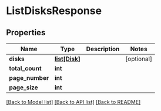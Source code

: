 # ListDisksResponse

## Properties
Name | Type | Description | Notes
------------ | ------------- | ------------- | -------------
**disks** | [**list[Disk]**](Disk.md) |  | [optional] 
**total_count** | **int** |  | 
**page_number** | **int** |  | 
**page_size** | **int** |  | 

[[Back to Model list]](../README.md#documentation-for-models) [[Back to API list]](../README.md#documentation-for-api-endpoints) [[Back to README]](../README.md)


